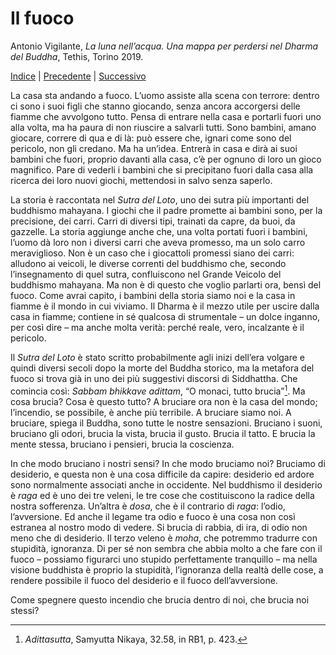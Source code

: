 # Il fuoco

Antonio Vigilante, _La luna nell’acqua. Una mappa per perdersi nel Dharma del Buddha_, Tethis, Torino 2019.

[Indice](index.md) | [Precedente](felicita.md) | [Successivo](il-disincanto.md)

La casa sta andando a fuoco. L’uomo assiste alla scena con terrore: dentro ci sono i suoi figli che stanno giocando, senza ancora accorgersi delle fiamme che avvolgono tutto. Pensa di entrare nella casa e portarli fuori uno alla volta, ma ha paura di non riuscire a salvarli tutti. Sono bambini, amano giocare, correre di qua e di là: può essere che, ignari come sono del pericolo, non gli credano. Ma ha un’idea. Entrerà in casa e dirà ai suoi bambini che fuori, proprio davanti alla casa, c’è per ognuno di loro un gioco magnifico. Pare di vederli i bambini che si precipitano fuori dalla casa alla ricerca dei loro nuovi giochi, mettendosi in salvo senza saperlo.

La storia è raccontata nel _Sutra del Loto_, uno dei sutra più importanti del buddhismo mahayana. I giochi che il padre promette ai bambini sono, per la precisione, dei carri. Carri di diversi tipi, trainati da capre, da buoi, da gazzelle. La storia aggiunge anche che, una volta portati fuori i bambini, l’uomo dà loro non i diversi carri che aveva promesso, ma un solo carro meraviglioso. Non è un caso che i giocattoli promessi siano dei carri: alludono ai veicoli, le diverse correnti del buddhismo che, secondo l’insegnamento di quel sutra, confluiscono nel Grande Veicolo del buddhismo mahayana. Ma non è di questo che voglio parlarti ora, bensì del fuoco. Come avrai capito, i bambini della storia siamo noi e la casa in fiamme è il mondo in cui viviamo. Il Dharma è il mezzo utile per uscire dalla casa in fiamme; contiene in sé qualcosa di strumentale – un dolce inganno, per così dire – ma anche molta verità: perché reale, vero, incalzante è il pericolo.

Il _Sutra del Loto_ è stato scritto probabilmente agli inizi dell’era volgare e quindi diversi secoli dopo la morte del Buddha storico, ma la metafora del fuoco si trova già in uno dei più suggestivi discorsi di Siddhattha. Che comincia così: _Sabbam bhikkave adittam_, “O monaci, tutto brucia”[^24]. Ma cosa brucia? Cosa è questo tutto? A bruciare ora non è la casa del mondo; l’incendio, se possibile, è anche più terribile. A bruciare siamo noi. A bruciare, spiega il Buddha, sono tutte le nostre sensazioni. Bruciano i suoni, bruciano gli odori, brucia la vista, brucia il gusto. Brucia il tatto. E brucia la mente stessa, bruciano i pensieri, brucia la coscienza.

In che modo bruciano i nostri sensi? In che modo bruciamo noi? Bruciamo di desiderio, e questa non è una cosa difficile da capire: desiderio ed ardore sono normalmente associati anche in occidente. Nel buddhismo il desiderio è _raga_ ed è uno dei tre veleni, le tre cose che costituiscono la radice della nostra sofferenza. Un’altra è _dosa_, che è il contrario di _raga_: l’odio, l’avversione. Ed anche il legame tra odio e fuoco è una cosa non così estranea al nostro modo di vedere. Si brucia di rabbia, di ira, di odio non meno che di desiderio. Il terzo veleno è _moha_, che potremmo tradurre con stupidità, ignoranza. Di per sé non sembra che abbia molto a che fare con il fuoco – possiamo figurarci uno stupido perfettamente tranquillo – ma nella visione buddhista è proprio la stupidità, l’ignoranza della realtà delle cose, a rendere possibile il fuoco del desiderio e il fuoco dell’avversione.

Come spegnere questo incendio che brucia dentro di noi, che brucia noi stessi?

[^24]: _Adittasutta_, Samyutta Nikaya, 32.58, in RB1, p. 423. 
